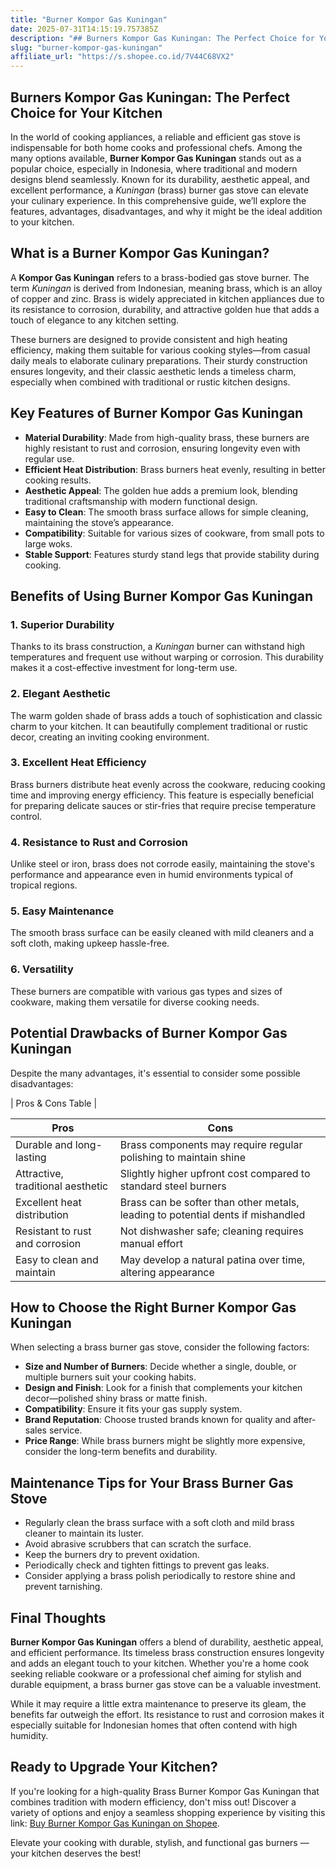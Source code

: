 ```yaml
---
title: "Burner Kompor Gas Kuningan"
date: 2025-07-31T14:15:19.757385Z
description: "## Burners Kompor Gas Kuningan: The Perfect Choice for Your Kitchen..."
slug: "burner-kompor-gas-kuningan"
affiliate_url: "https://s.shopee.co.id/7V44C68VX2"
---
```

## Burners Kompor Gas Kuningan: The Perfect Choice for Your Kitchen

In the world of cooking appliances, a reliable and efficient gas stove is indispensable for both home cooks and professional chefs. Among the many options available, **Burner Kompor Gas Kuningan** stands out as a popular choice, especially in Indonesia, where traditional and modern designs blend seamlessly. Known for its durability, aesthetic appeal, and excellent performance, a *Kuningan* (brass) burner gas stove can elevate your culinary experience. In this comprehensive guide, we’ll explore the features, advantages, disadvantages, and why it might be the ideal addition to your kitchen.

## What is a Burner Kompor Gas Kuningan?

A **Kompor Gas Kuningan** refers to a brass-bodied gas stove burner. The term *Kuningan* is derived from Indonesian, meaning brass, which is an alloy of copper and zinc. Brass is widely appreciated in kitchen appliances due to its resistance to corrosion, durability, and attractive golden hue that adds a touch of elegance to any kitchen setting.

These burners are designed to provide consistent and high heating efficiency, making them suitable for various cooking styles—from casual daily meals to elaborate culinary preparations. Their sturdy construction ensures longevity, and their classic aesthetic lends a timeless charm, especially when combined with traditional or rustic kitchen designs.

## Key Features of Burner Kompor Gas Kuningan

- **Material Durability**: Made from high-quality brass, these burners are highly resistant to rust and corrosion, ensuring longevity even with regular use.
- **Efficient Heat Distribution**: Brass burners heat evenly, resulting in better cooking results.
- **Aesthetic Appeal**: The golden hue adds a premium look, blending traditional craftsmanship with modern functional design.
- **Easy to Clean**: The smooth brass surface allows for simple cleaning, maintaining the stove’s appearance.
- **Compatibility**: Suitable for various sizes of cookware, from small pots to large woks.
- **Stable Support**: Features sturdy stand legs that provide stability during cooking.

## Benefits of Using Burner Kompor Gas Kuningan

### 1. Superior Durability

Thanks to its brass construction, a *Kuningan* burner can withstand high temperatures and frequent use without warping or corrosion. This durability makes it a cost-effective investment for long-term use.

### 2. Elegant Aesthetic

The warm golden shade of brass adds a touch of sophistication and classic charm to your kitchen. It can beautifully complement traditional or rustic decor, creating an inviting cooking environment.

### 3. Excellent Heat Efficiency

Brass burners distribute heat evenly across the cookware, reducing cooking time and improving energy efficiency. This feature is especially beneficial for preparing delicate sauces or stir-fries that require precise temperature control.

### 4. Resistance to Rust and Corrosion

Unlike steel or iron, brass does not corrode easily, maintaining the stove's performance and appearance even in humid environments typical of tropical regions.

### 5. Easy Maintenance

The smooth brass surface can be easily cleaned with mild cleaners and a soft cloth, making upkeep hassle-free.

### 6. Versatility

These burners are compatible with various gas types and sizes of cookware, making them versatile for diverse cooking needs.

## Potential Drawbacks of Burner Kompor Gas Kuningan

Despite the many advantages, it's essential to consider some possible disadvantages:

| Pros & Cons Table |

| **Pros** | **Cons** |
|--------------------------|------------------------------|
| Durable and long-lasting | Brass components may require regular polishing to maintain shine |
| Attractive, traditional aesthetic | Slightly higher upfront cost compared to standard steel burners |
| Excellent heat distribution | Brass can be softer than other metals, leading to potential dents if mishandled |
| Resistant to rust and corrosion | Not dishwasher safe; cleaning requires manual effort |
| Easy to clean and maintain | May develop a natural patina over time, altering appearance |

## How to Choose the Right Burner Kompor Gas Kuningan

When selecting a brass burner gas stove, consider the following factors:

- **Size and Number of Burners**: Decide whether a single, double, or multiple burners suit your cooking habits.
- **Design and Finish**: Look for a finish that complements your kitchen decor—polished shiny brass or matte finish.
- **Compatibility**: Ensure it fits your gas supply system.
- **Brand Reputation**: Choose trusted brands known for quality and after-sales service.
- **Price Range**: While brass burners might be slightly more expensive, consider the long-term benefits and durability.

## Maintenance Tips for Your Brass Burner Gas Stove

- Regularly clean the brass surface with a soft cloth and mild brass cleaner to maintain its luster.
- Avoid abrasive scrubbers that can scratch the surface.
- Keep the burners dry to prevent oxidation.
- Periodically check and tighten fittings to prevent gas leaks.
- Consider applying a brass polish periodically to restore shine and prevent tarnishing.

## Final Thoughts

**Burner Kompor Gas Kuningan** offers a blend of durability, aesthetic appeal, and efficient performance. Its timeless brass construction ensures longevity and adds an elegant touch to your kitchen. Whether you're a home cook seeking reliable cookware or a professional chef aiming for stylish and durable equipment, a brass burner gas stove can be a valuable investment.

While it may require a little extra maintenance to preserve its gleam, the benefits far outweigh the effort. Its resistance to rust and corrosion makes it especially suitable for Indonesian homes that often contend with high humidity.

## Ready to Upgrade Your Kitchen?

If you're looking for a high-quality Brass Burner Kompor Gas Kuningan that combines tradition with modern efficiency, don't miss out! Discover a variety of options and enjoy a seamless shopping experience by visiting this link: [Buy Burner Kompor Gas Kuningan on Shopee](https://s.shopee.co.id/7V44C68VX2).

Elevate your cooking with durable, stylish, and functional gas burners — your kitchen deserves the best!